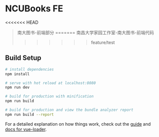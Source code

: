 # NCUBooks FE

<<<<<<< HEAD
> 南大图书-前端部分
=======
> 南昌大学家园工作室-南大图书-前端代码
>>>>>>> feature/test

## Build Setup

``` bash
# install dependencies
npm install

# serve with hot reload at localhost:8080
npm run dev

# build for production with minification
npm run build

# build for production and view the bundle analyzer report
npm run build --report
```

For a detailed explanation on how things work, check out the [guide](http://vuejs-templates.github.io/webpack/) and [docs for vue-loader](http://vuejs.github.io/vue-loader).
